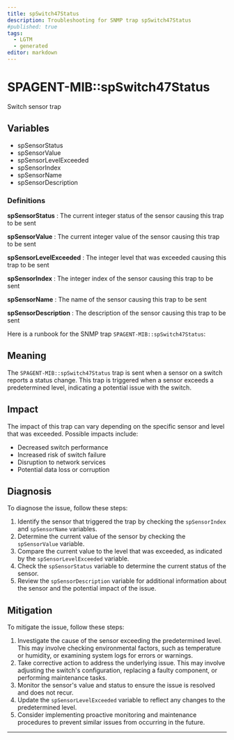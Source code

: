 ```yaml
---
title: spSwitch47Status
description: Troubleshooting for SNMP trap spSwitch47Status
#published: true
tags:
  - LGTM
  - generated
editor: markdown
---
```


# SPAGENT-MIB::spSwitch47Status 

Switch sensor trap 


## Variables


  - spSensorStatus
  - spSensorValue
  - spSensorLevelExceeded
  - spSensorIndex
  - spSensorName
  - spSensorDescription 

### Definitions 


**spSensorStatus** 
: The current integer status of the sensor causing this trap to be sent 

**spSensorValue** 
: The current integer value of the sensor causing this trap to be sent 

**spSensorLevelExceeded** 
: The integer level that was exceeded causing this trap to be sent 

**spSensorIndex** 
: The integer index of the sensor causing this trap to be sent 

**spSensorName** 
: The name of the sensor causing this trap to be sent 

**spSensorDescription** 
: The description of the sensor causing this trap to be sent 


Here is a runbook for the SNMP trap `SPAGENT-MIB::spSwitch47Status`:

## Meaning

The `SPAGENT-MIB::spSwitch47Status` trap is sent when a sensor on a switch reports a status change. This trap is triggered when a sensor exceeds a predetermined level, indicating a potential issue with the switch.

## Impact

The impact of this trap can vary depending on the specific sensor and level that was exceeded. Possible impacts include:

* Decreased switch performance
* Increased risk of switch failure
* Disruption to network services
* Potential data loss or corruption

## Diagnosis

To diagnose the issue, follow these steps:

1. Identify the sensor that triggered the trap by checking the `spSensorIndex` and `spSensorName` variables.
2. Determine the current value of the sensor by checking the `spSensorValue` variable.
3. Compare the current value to the level that was exceeded, as indicated by the `spSensorLevelExceeded` variable.
4. Check the `spSensorStatus` variable to determine the current status of the sensor.
5. Review the `spSensorDescription` variable for additional information about the sensor and the potential impact of the issue.

## Mitigation

To mitigate the issue, follow these steps:

1. Investigate the cause of the sensor exceeding the predetermined level. This may involve checking environmental factors, such as temperature or humidity, or examining system logs for errors or warnings.
2. Take corrective action to address the underlying issue. This may involve adjusting the switch's configuration, replacing a faulty component, or performing maintenance tasks.
3. Monitor the sensor's value and status to ensure the issue is resolved and does not recur.
4. Update the `spSensorLevelExceeded` variable to reflect any changes to the predetermined level.
5. Consider implementing proactive monitoring and maintenance procedures to prevent similar issues from occurring in the future.
---




